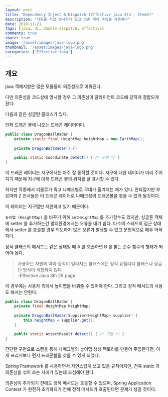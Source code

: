 ```yaml
---
layout: post
title: "Dependency Inject & Dispatch (Effective java 3th - Item5)"
description: "자원을 직접 명시하지 말고 의존 객체 주입을 사용하라"
date: 2018-11-21
tags: [java, di, double dispatch, effective]
comments: true
share: true
image: '/asset/images/java-logo.png'
thumbnail: '/asset/images/java-logo.png'
categories: ['Effective Java']
---
```


## 개요

java 객체지향은 많은 모듈들의 의존성으로 이뤄진다.

다만 의존성을 코드상에 명시할 경우 그 의존성이 클라이언트 코드에 강하게 결합되게 된다.

다음과 같은 싱글턴 클래스가 있다.

만화 드래곤 볼에 나오는 드래곤 레이더이다.

```java
public class DragonBallRadar {
    private static final HeightMap heightMap = new EarthMap();
    
    private DragonBallRadar() {}

    public static Coordinate detect() { /* 구현 */ }
}
```

이 드래곤 레이더는 지구에서는 아주 잘 동작할 것이다.
지구에 대한 데이터가 미리 주어지기 때문에 지구에 대해 드래곤 볼의 위치를 잘 표시할 수 있다.

하지만 작중에서 피콜로가 죽고 나메크별로 무대가 옮겨지는 때가 있다. 안타깝지만 부르마와 Z 전사들은 이 드래곤 레이더로 나메크성의 드래곤볼을 찾을 수 없게 될것이다.

이 레이더는 지구맵만 지원하고 있기 때문이다.

`높이맵 (HeightMap)` 을 바꾸기 위해 `setHeightMap` 를 추가할수도 있지만, 싱글톤 객체에 setter 를 추가하는건 멀티환경에서는 오류를 내기 쉽다. 
다수의 스레드의 접근 상태에서 setter 를 호출할 경우 의도하지 않은 오류가 발생할 수 있고 문법적으로 매우 어색하다.

정적 클래스의 메서드는 같은 상태일 때 A 를 호출하면 B 를 받는 순수 함수의 형태가 되어야 옳다.

> 사용하는 자원에 따라 동작이 달라지는 클래스에는 정적 유틸리티 클래스나 싱글턴 방식이 적합하지 않다<br/>-Effective Java 3th 29 page

이 경우에는 사용자 측에서 높이맵을 바꿔줄 수 있어야 한다. 그리고 정적 메서드의 사용도 해서는 안된다.

```java
public class DragonBallRadar {
    private final HeightMap heightMap;
    
    private DragonBallRadar(Supplier<HeightMap> supplier) {
        this.heightMap = supplier.get();
    }

    public static AttactResult detect() { /* 구현 */ }
}
```

간단한 구현으로 스캔을 통해 나메크별의 높이맵 생성 팩토리를 만들어 주입한다면, 이제 프리저보다 먼저 드래곤볼을 찾을 수 있게 되었다.

<!-- Supplier<HeightMap> 의 구현을 나중에 바꿔주는 것만으로 확장성 있게 사용도 가능하다. 생성 시 변수의 레퍼런스(dispatch) 가 두번 일어나게 된다. -->

Spring Framework 를 사용하면서 자연스럽게 쓰고 있을 규칙이지만, 간혹 static 과 의존성을 섞어 쓰는 사례가 있는데 조심해야 한다.

의존성이 추가되기 전에도 정적 메서드는 호출할 수 있으며, Spring Application Context 가 완전히 초기화되기 전에 정적 메서드가 호출된다면 문제가 생길 것이다.

<!-- Spring Framework, Lombok 을 사용한다면 위의 코드를 약간만 수정하면 끝난다.  -->

<!-- ```java
@RequiredArgsConstructor
public class DragonBallRadar {
    private final HeightMap factory;
    public static AttactResult detect() { /* 구현 */ }
}
``` -->
<!-- 
## 주의

다만 잘못된 케이스도 많이 보이는데 아래와 같은 케이스이다.

```java
public ZWarriorStore {

    public static JPARepository repository;

    @PostConstruct
    public void setUp() {
        
    }
}
``` -->